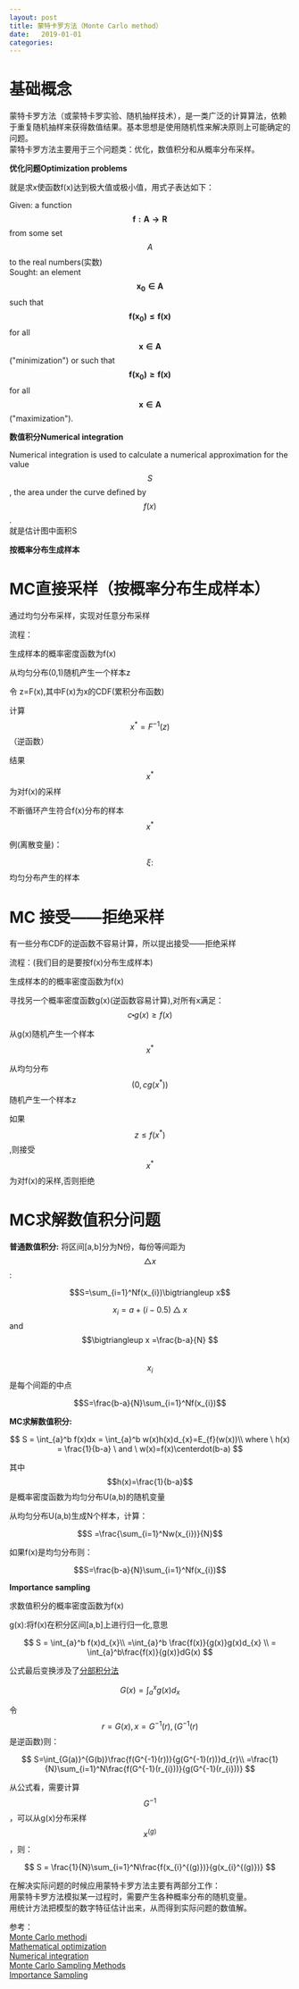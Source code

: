 ```yaml
---
layout: post
title: 蒙特卡罗方法（Monte Carlo method）
date:   2019-01-01
categories: 
---
```


# 基础概念   

蒙特卡罗方法（或蒙特卡罗实验、随机抽样技术），是一类广泛的计算算法，依赖于重复随机抽样来获得数值结果。基本思想是使用随机性来解决原则上可能确定的问题。   
蒙特卡罗方法主要用于三个问题类：优化，数值积分和从概率分布采样。    

**优化问题Optimization problems**   

就是求x使函数f(x)达到极大值或极小值，用式子表达如下：  

Given: a function $$\mathbf{f:A \to R}$$ from some set $$A$$ to the real numbers(实数)   
Sought: an element $$\mathbf{x_{0} \in A}$$ such that $$\mathbf{f(x_{0})\le f(x)}$$ for all $$\mathbf{x \in A}$$ ("minimization") or such that $$\mathbf{f(x_{0}) \ge f(x)}$$ for all $$\mathbf{x \in A}$$("maximization").

**数值积分Numerical integration**    

Numerical integration is used to calculate a numerical approximation for the value $$S$$, the area under the curve defined by$$f(x)$$.  
就是估计图中面积S   

**按概率分布生成样本**   

# MC直接采样（按概率分布生成样本）   
通过均匀分布采样，实现对任意分布采样  

流程： 

生成样本的概率密度函数为f(x)   

从均匀分布(0,1)随机产生一个样本z  

令 z=F(x),其中F(x)为x的CDF(累积分布函数)    

计算$$x^\ast=F^{-1}(z)$$（逆函数）       

结果$$x^\ast$$为对f(x)的采样    

不断循环产生符合f(x)分布的样本$$x^\ast$$   

例(离散变量)：

$$\xi :$$均匀分布产生的样本


# MC 接受——拒绝采样   

有一些分布CDF的逆函数不容易计算，所以提出接受——拒绝采样  

流程：(我们目的是要按f(x)分布生成样本)   

生成样本的的概率密度函数为f(x)   

寻找另一个概率密度函数g(x)(逆函数容易计算),对所有x满足：$$c \centerdot g(x)\ge f(x)$$    

从g(x)随机产生一个样本$$x^\ast$$   

从均匀分布$$(0,cg(x^\ast))$$随机产生一个样本z  

如果$$z\le f(x^\ast)$$,则接受$$x^\ast$$为对f(x)的采样,否则拒绝  



# MC求解数值积分问题   

**普通数值积分:** 将区间[a,b]分为N份，每份等间距为$$\bigtriangleup x$$:     

$$S=\sum_{i=1}^Nf(x_{i})\bigtriangleup x$$    

$$x_{i} = a+(i-0.5)\bigtriangleup x $$ and $$\bigtriangleup x =\frac{b-a}{N} $$     
$$x_{i}$$是每个间距的中点   

$$S=\frac{b-a}{N}\sum_{i=1}^Nf(x_{i})$$   

**MC求解数值积分:**

$$
S = \int_{a}^b f(x)dx = \int_{a}^b w(x)h(x)d_{x}=E_{f}(w(x))\\
where \ h(x) = \frac{1}{b-a} \ and \ w(x)=f(x)\centerdot(b-a)
$$

其中$$h(x)=\frac{1}{b-a}$$是概率密度函数为均匀分布U(a,b)的随机变量    

从均匀分布U(a,b)生成N个样本，计算：    

$$S =\frac{\sum_{i=1}^Nw(x_{i})}{N}$$    

如果f(x)是均匀分布则：   

$$S=\frac{b-a}{N}\sum_{i=1}^Nf(x_{i})$$    


**Importance sampling**   

求数值积分的概率密度函数为f(x) 

g(x):将f(x)在积分区间[a,b]上进行归一化,意思

$$
S = \int_{a}^b f(x)d_{x}\\
=\int_{a}^b \frac{f(x)}{g(x)}g(x)d_{x} \\
= \int_{a}^b\frac{f(x)}{g(x)}dG(x)
$$  

公式最后变换涉及了[分部积分法](https://baike.baidu.com/item/分部积分法/9478849?fr=aladdin)  

$$
G(x)=\int_{a}^x g(x)d_{x}
$$

令$$r = G(x),x=G^{-1}(r),(G^{-1}(r)$$是逆函数)则：  

$$
S=\int_{G(a)}^{G(b)}\frac{f(G^{-1}(r))}{g(G^{-1}(r))}d_{r}\\
=\frac{1}{N}\sum_{i=1}^N\frac{f(G^{-1}(r_{i}))}{g(G^{-1}(r_{i}))}
$$

从公式看，需要计算$$G^{-1}$$，可以从g(x)分布采样$$x^{(g)}$$，则：  

$$
S = \frac{1}{N}\sum_{i=1}^N\frac{f(x_{i}^{(g)})}{g(x_{i}^{(g)})}
$$


在解决实际问题的时候应用蒙特卡罗方法主要有两部分工作：  
用蒙特卡罗方法模拟某一过程时，需要产生各种概率分布的随机变量。  
用统计方法把模型的数字特征估计出来，从而得到实际问题的数值解。  

参考：  
[Monte Carlo methodi](https://en.wikipedia.org/wiki/Monte_Carlo_method)       
[Mathematical optimization](https://en.wikipedia.org/wiki/Mathematical_optimization)    
[Numerical integration](https://en.wikipedia.org/wiki/Numerical_integration)  
[Monte Carlo Sampling Methods](http://web.tecnico.ulisboa.pt/~mcasquilho/acad/theo/simul/Vujic.pdf)  
[Importance Sampling](http://astrostatistics.psu.edu/su14/lectures/cisewski_is.pdf)
